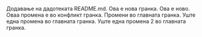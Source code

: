 Додавање на дадотеката README.md.
Ова е нова гранка.
Ова е ново.
Оваа промена е во конфликт гранка.
Промени во главната гранка.
Уште една промена во главната гранка.
Уште една промена 2 во главната гранка.
